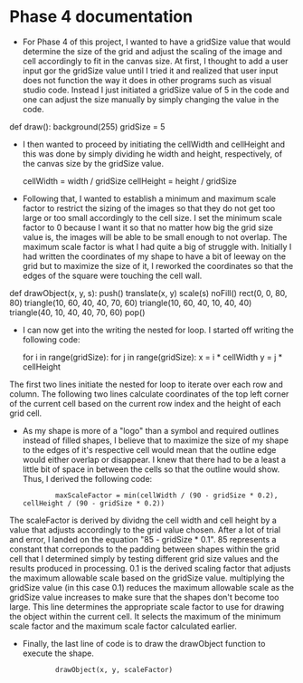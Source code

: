 # Phase 4 documentation
- For Phase 4 of this project, I wanted to have a gridSize value that would determine the size of the grid and adjust the scaling of the image and cell accordingly to fit in the canvas size. At first, I thought to add a user input gor the gridSize value until I tried it and realized that user input does not  function the way it does in other programs such as visual studio code. Instead I just initiated a gridSize value of 5 in the code and one can adjust the size manually by simply changing the value in the code.

def draw():
    background(255)
    gridSize = 5

- I then wanted to proceed by initiating the cellWidth and cellHeight and this was done by simply dividing he width and height, respectively, of the canvas size by the gridSize value.

    cellWidth = width / gridSize
    cellHeight = height / gridSize

- Following that, I wanted to establish a minimum and maximum scale factor to restrict the sizing of the images so that they do not get too large or too small accordingly to the cell size. I set the minimum scale factor to 0 because I want it so that no matter how big the grid size value is, the images will be able to be small enough to not overlap. The maximum scale factor is what I had quite a big of struggle with. Initially I had written the coordinates of my shape to have a bit of leeway on the grid but to maximize the size of it, I reworked the coordinates so that the edges of the square were touching the cell wall.

def drawObject(x, y, s):
    push()
    translate(x, y)
    scale(s)
    noFill()
    rect(0, 0, 80, 80)
    triangle(10, 60, 40, 40, 70, 60)
    triangle(10, 60, 40, 10, 40, 40)
    triangle(40, 10, 40, 40, 70, 60)
    pop()

- I can now get into the writing the nested for loop. I started off writing the following code:

    for i in range(gridSize):
        for j in range(gridSize):
            x = i * cellWidth
              y = j * cellHeight

The first two lines initiate the nested for loop to iterate over each row and column. The following two lines calculate coordinates of the top left corner of the current cell based on the current row index and the height of each grid cell.

- As my shape is more of a "logo" than a symbol and required outlines instead of filled shapes, I believe that to maximize the size of my shape to the edges of it's respective cell would mean that the outline edge would either overlap or disappear. I knew that there had to be a least a little bit of space in between the cells so that the outline would show. Thus, I derived the following code:

              maxScaleFactor = min(cellWidth / (90 - gridSize * 0.2), cellHeight / (90 - gridSize * 0.2))

The scaleFactor is derived by dividng the cell width and cell height by a value that adjusts accordingly to the grid value chosen. After a lot of trial and error, I landed on the equation "85 - gridSize * 0.1". 85 represents a constant that correponds to the padding between shapes within the grid cell that I determined simply by testing different grid size values and the results produced in processing. 0.1 is the derived scaling factor that adjusts the maximum allowable scale based on the gridSize value. multiplying the gridSize value (in this case 0.1) reduces the maximum allowable scale as the gridSize value increases to make sure that the shapes don't become too large. This line determines the appropriate scale factor to use for drawing the object within the current cell. It selects the maximum of the minimum scale factor and the maximum scale factor calculated earlier.

- Finally, the last line of code is to draw the drawObject function to execute the shape.

              drawObject(x, y, scaleFactor)
